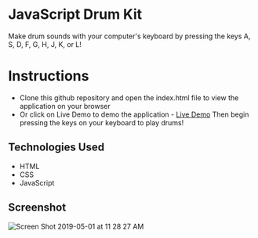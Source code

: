 # **JavaScript Drum Kit**

Make drum sounds with your computer's keyboard by pressing the keys A, S, D, F, G, H, J, K, or L!

# **Instructions**

* Clone this github repository and open the index.html file to view the application on your browser
* Or click on Live Demo to demo the application - [Live Demo](https://elliotkim916.github.io/JavaScript_Drum_Kit/)
Then begin pressing the keys on your keyboard to play drums!

## **Technologies Used**
* HTML
* CSS
* JavaScript

## **Screenshot**

![Screen Shot 2019-05-01 at 11 28 27 AM](https://user-images.githubusercontent.com/26806013/57034596-cc9cae00-6c04-11e9-8c73-46b7e566b73a.png)
